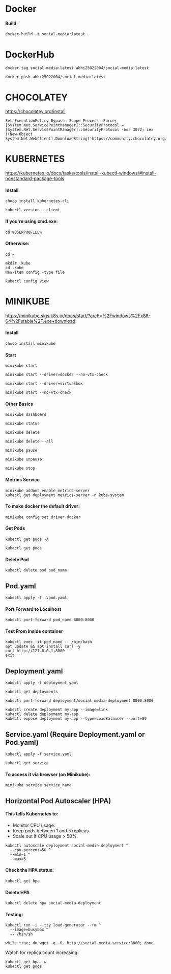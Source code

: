 # Docker
#### Build: 
```
docker build -t social-media:latest .
```

# DockerHub
```
docker tag social-media:latest abhi25022004/social-media:latest
```
```
docker push abhi25022004/social-media:latest
```

# CHOCOLATEY
https://chocolatey.org/install

```
Set-ExecutionPolicy Bypass -Scope Process -Force; [System.Net.ServicePointManager]::SecurityProtocol = [System.Net.ServicePointManager]::SecurityProtocol -bor 3072; iex ((New-Object System.Net.WebClient).DownloadString('https://community.chocolatey.org/install.ps1'))
```

# KUBERNETES
https://kubernetes.io/docs/tasks/tools/install-kubectl-windows/#install-nonstandard-package-tools

#### Install
```
choco install kubernetes-cli
```
```
kubectl version --client
```

#### If you're using cmd.exe: 
```
cd %USERPROFILE%
```

#### Otherwise: 
```
cd ~
```
```
mkdir .kube
cd .kube
New-Item config -type file
```
```
kubectl config view
```

# MINIKUBE
https://minikube.sigs.k8s.io/docs/start/?arch=%2Fwindows%2Fx86-64%2Fstable%2F.exe+download

#### Install
```
choco install minikube
```

#### Start
```
minikube start
```
```
minikube start --driver=docker --no-vtx-check
```
```
minikube start --driver=virtualbox
```
```
minikube start --no-vtx-check
```

#### Other Basics
```
minikube dashboard
```
```
minikube status
```
```
minikube delete
```
```
minikube delete --all
```
```
minikube pause
```
```
minikube unpause
```
```
minikube stop
```

#### Metrics Service
```
minikube addons enable metrics-server
kubectl get deployment metrics-server -n kube-system
```



#### To make docker the default driver:
```
minikube config set driver docker
```

#### Get Pods
```
kubectl get pods -A
```
```
kubectl get pods
```

#### Delete Pod
```
kubectl delete pod pod_name
```

## Pod.yaml
```
kubectl apply -f .\pod.yaml
```

#### Port Forward to Localhost
```
kubectl port-forward pod_name 8000:8000
```

#### Test From Inside container
```
kubectl exec -it pod_name -- /bin/bash
apt update && apt install curl -y
curl http://127.0.0.1:8000
exit
```

## Deployment.yaml 
```
kubectl apply -f deployment.yaml
```
```
kubectl get deployments
```
```
kubectl port-forward deployment/social-media-deployment 8000:8000
```

```
kubectl create deployment my-app --image=link
kubectl delete deployment my-app
kubectl expose deployment my-app --type=LoadBalancer --port=80
```

## Service.yaml (Require Deployment.yaml or Pod.yaml)
```
kubectl apply -f service.yaml
```
```
kubectl get service
```

#### To access it via browser (on Minikube):
```
minikube service service_name
```

## Horizontal Pod Autoscaler (HPA)

#### This tells Kubernetes to:
- Monitor CPU usage.
- Keep pods between 1 and 5 replicas.
- Scale out if CPU usage > 50%.

```
kubectl autoscale deployment social-media-deployment ^
  --cpu-percent=50 ^
  --min=1 ^
  --max=5
```

#### Check the HPA status:
```
kubectl get hpa
```

#### Delete HPA
```
kubectl delete hpa social-media-deployment
```

#### Testing:
```
kubectl run -i --tty load-generator --rm ^
  --image=busybox ^
  -- /bin/sh

while true; do wget -q -O- http://social-media-service:8000; done
```

Watch for replica count increasing:
```
kubectl get hpa -w
kubectl get pods
```

